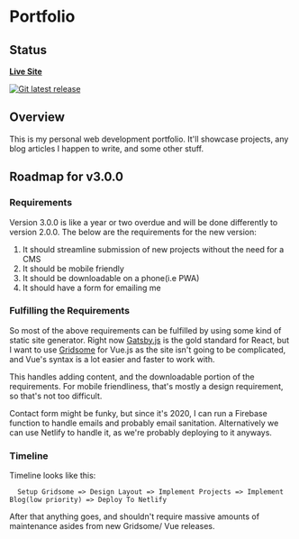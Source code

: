 # Portfolio
## Status
[**Live Site**](https://wilsonj806.github.io/portfolio/)

[![Git latest release](https://img.shields.io/github/tag/wilsonj806/portfolio.svg)](https://github.com/wilsonj806/portfolio)
## Overview
This is my personal web development portfolio. It'll showcase projects, any blog articles I happen to write, and some other stuff.

## Roadmap for v3.0.0
### Requirements
Version 3.0.0 is like a year or two overdue and will be done differently to version 2.0.0. The below are the requirements for the new version:
1) It should streamline submission of new projects without the need for a CMS
2) It should be mobile friendly
3) It should be downloadable on a phone(i.e PWA)
4) It should have a form for emailing me

### Fulfilling the Requirements
So most of the above requirements can be fulfilled by using some kind of static site generator. Right now [Gatsby.js](http://gatsbyjs.org/) is the gold standard for React, but I want to use [Gridsome](http://gridsome.org/) for Vue.js as the site isn't going to be complicated, and Vue's syntax is a lot easier and faster to work with.

This handles adding content, and the downloadable portion of the requirements. For mobile friendliness, that's mostly a design requirement, so that's not too difficult.

Contact form might be funky, but since it's 2020, I can run a Firebase function to handle emails and probably email sanitation. Alternatively we can use Netlify to handle it, as we're probably deploying to it anyways.

### Timeline
Timeline looks like this:
```
  Setup Gridsome => Design Layout => Implement Projects => Implement Blog(low priority) => Deploy To Netlify
```

After that anything goes, and shouldn't require massive amounts of maintenance asides from new Gridsome/ Vue releases.
